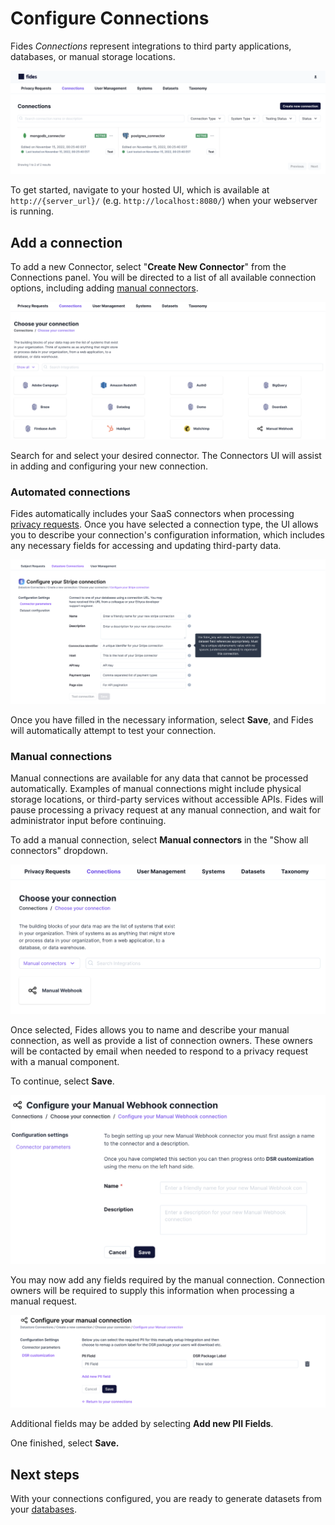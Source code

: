 # Configure Connections

Fides *Connections* represent integrations to third party applications, databases, or manual storage locations.

![Connections List](../../../public/assets/img/dsr_quickstart/connections_list.png)

To get started, navigate to your hosted UI, which is available at `http://{server_url}/` (e.g. `http://localhost:8080/`) when your webserver is running. 

## Add a connection

To add a new Connector, select "**Create New Connector**" from the Connections panel. You will be directed to a list of all available connection options, including adding [manual connectors](#manual-connections).

![Add A Connection](../../../public/assets/img/dsr_quickstart/new_connection.png)

Search for and select your desired connector. The Connectors UI will assist in adding and configuring your new connection. 

### Automated connections

Fides automatically includes your SaaS connectors when processing [privacy requests](../getting-started/privacy_requests.md). Once you have selected a connection type, the UI allows you to describe your connection's configuration information, which includes any necessary fields for accessing and updating third-party data.

![Configure Connections](../../../public/assets/img/dsr_quickstart/configure_connection.png)

Once you have filled in the necessary information, select **Save**, and Fides will automatically attempt to test your connection.

### Manual connections

Manual connections are available for any data that cannot be processed automatically. Examples of manual connections might include physical storage locations, or third-party services without accessible APIs. Fides will pause processing a privacy request at any manual connection, and wait for administrator input before continuing.

To add a manual connection, select **Manual connectors** in the "Show all connectors" dropdown. 

![Manual Connection](../../../public/assets/img/dsr_quickstart/manual_connection.png)

Once selected, Fides allows you to name and describe your manual connection, as well as provide a list of connection owners. These owners will be contacted by email when needed to respond to a privacy request with a manual component.

To continue, select **Save**.

![Manual Configuration](../../../public/assets/img/dsr_quickstart/manual_configuration.png)

You may now add any fields required by the manual connection. Connection owners will be required to supply this information when processing a manual request.

![Manual Fields](../../../public/assets/img/dsr_quickstart/manual_fields.png)

Additional fields may be added by selecting **Add new PII Fields**. 

One finished, select **Save.**

## Next steps
With your connections configured, you are ready to generate datasets from your [databases](./connect_databases).